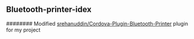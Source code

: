 ## Bluetooth-printer-idex

######## Modified [srehanuddin/Cordova-Plugin-Bluetooth-Printer](https://github.com/srehanuddin/Cordova-Plugin-Bluetooth-Printer) plugin for my project